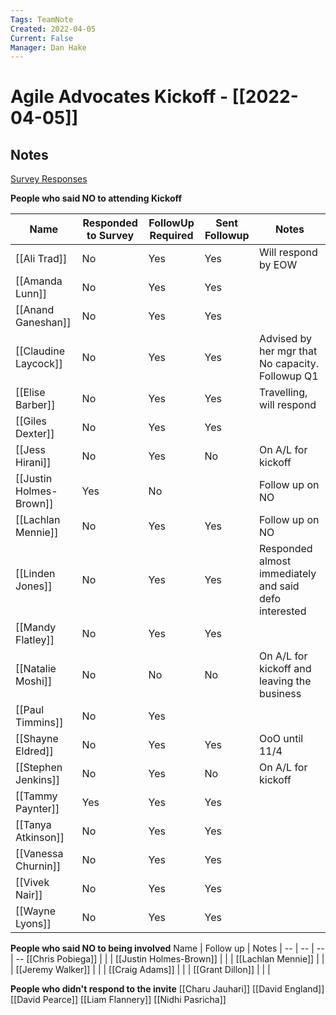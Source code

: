 ```yaml
---
Tags: TeamNote
Created: 2022-04-05
Current: False
Manager: Dan Hake
---
```

# Agile Advocates Kickoff - [[2022-04-05]]
## Notes
[Survey Responses](https://docs.google.com/spreadsheets/d/132KIB0-mZvo8I6o_Ei9W1orzbIQgtwZbQcTVEUj6ifE/edit?resourcekey#gid=1287260624)

**People who said NO to attending Kickoff**

Name | Responded to Survey | FollowUp Required | Sent Followup | Notes
---- | ------------ | --------------- | ----- | ---
[[Ali Trad]]  | No | Yes | Yes | Will respond by EOW
[[Amanda Lunn]] | No | Yes | Yes | 
[[Anand Ganeshan]] | No | Yes | Yes | 
[[Claudine Laycock]] | No | Yes | Yes | Advised by her mgr that No capacity. Followup Q1
[[Elise Barber]] | No | Yes | Yes | Travelling, will respond
[[Giles Dexter]] | No | Yes | Yes
[[Jess Hirani]] | No | Yes | No | On A/L for kickoff
[[Justin Holmes-Brown]] | Yes | No | | Follow up on NO
[[Lachlan Mennie]] | No | Yes | Yes | Follow up on NO
[[Linden Jones]] | No | Yes | Yes | Responded almost immediately and said defo interested
[[Mandy Flatley]] | No | Yes | Yes | 
[[Natalie Moshi]] | No | No | No | On A/L for kickoff and leaving the business
[[Paul Timmins]] | No | Yes | 
[[Shayne Eldred]]  | No | Yes | Yes | OoO until 11/4
[[Stephen Jenkins]] | No | Yes | No | On A/L for kickoff
[[Tammy Paynter]] | Yes | Yes | Yes | 
[[Tanya Atkinson]] | No | Yes | Yes
[[Vanessa Churnin]] | No | Yes | Yes
[[Vivek Nair]] | No | Yes | Yes
[[Wayne Lyons]] | No | Yes | Yes

**People who said NO to being involved**
Name | Follow up | Notes | 
-- | -- | -- | --
[[Chris Pobiega]] | | | 
[[Justin Holmes-Brown]] | | |
[[Lachlan Mennie]] | | | 
[[Jeremy Walker]] | | | 
[[Craig Adams]] | | | 
[[Grant Dillon]] | | |



**People who didn't respond to the invite**
[[Charu Jauhari]]
[[David England]]
[[David Pearce]]
[[Liam Flannery]]
[[Nidhi Pasricha]]